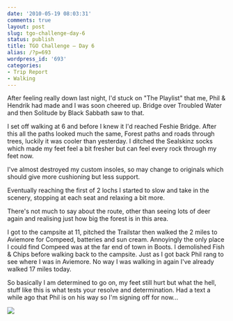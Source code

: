 ```yaml
---
date: '2010-05-19 08:03:31'
comments: true
layout: post
slug: tgo-challenge-day-6
status: publish
title: TGO Challenge – Day 6
alias: /?p=693
wordpress_id: '693'
categories:
- Trip Report
- Walking
---
```


After feeling really down last night, I'd stuck on "The Playlist" that me, Phil & Hendrik had made and I was soon cheered up. Bridge over Troubled Water and then Solitude by Black Sabbath saw to that.  

I set off walking at 6 and before I knew it I'd reached Feshie Bridge. After this all the paths looked much the same, Forest paths and roads through trees, luckily it was cooler than yesterday. I ditched the Sealskinz socks which made my feet feel a bit fresher but can feel every rock through my feet now.  
<!-- more -->
I've almost destroyed my custom insoles, so may change to originals which should give more cushioning but less support.  

Eventually reaching the first of 2 lochs I started to slow and take in the scenery, stopping at each seat and relaxing a bit more.  

There's not much to say about the route, other than seeing lots of deer again and realising just how big the forest is in this area.  

I got to the campsite at 11, pitched the Trailstar then walked the 2 miles to Aviemore for Compeed, batteries and sun cream. Annoyingly the only place I could find Compeed was at the far end of town in Boots. I demolished Fish & Chips before walking back to the campsite. Just as I got back Phil rang to see where I was in Aviemore. No way I was walking in again I've already walked 17 miles today.  

So basically I am determined to go on, my feet still hurt but what the hell, stuff like this is what tests your resolve and determination. Had a text a while ago that Phil is on his way so I'm signing off for now... 

[![](http://dl.dropbox.com/u/2657852/website/images/l_1600_1200_D1917FC8-FA5C-48C2-B8E0-A1A5039B28CD.jpeg)](http://dl.dropbox.com/u/2657852/website/images/l_1600_1200_D1917FC8-FA5C-48C2-B8E0-A1A5039B28CD.jpeg)
